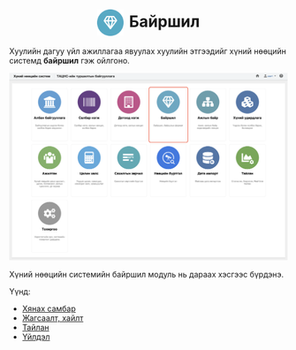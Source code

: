 
<h1 align="center"><img src="../assets/images/modules/locations.svg" style="width: 48px;vertical-align: middle;padding-right: 10px;"/>Байршил</h1>

Хуулийн дагуу үйл ажиллагаа явуулах хуулийн этгээдийг хүний нөөцийн системд  **байршил** гэж ойлгоно. 
<br>

![](../assets/images/modules/locations/home.png)

Хүний нөөцийн системийн байршил модуль нь дараах хэсгээс бүрдэнэ.

Үүнд:

- [Хянах самбар](locations/dashboard.md)
- [Жагсаалт, хайлт](locations/list.md)
- [Тайлан](locations/report.md)
- [Үйлдэл](locations/action.md)
